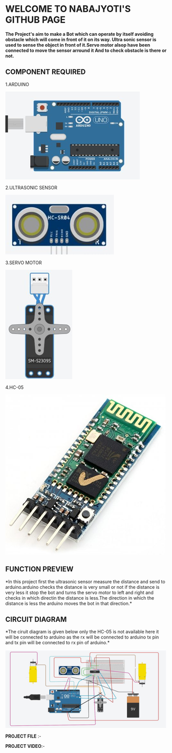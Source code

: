 <h1>          WELCOME TO NABAJYOTI'S GITHUB PAGE</h1>

**The Project's aim to make a Bot which can operate by itself avoiding obstacle
  which will come in front of it on its way. Ultra sonic sensor is used to 
  sense the object in front of it.Servo motor alsop have been connected to 
  move the sensor arround it And to check obstacle is there or not.**
  
<h2>COMPONENT REQUIRED</h1>
 1.ARDUINO
   
 ![ard](/photo/23.JPG)
   
 2.ULTRASONIC SENSOR
 
 ![UR](/photo/29.JPG)
 
 3.SERVO MOTOR
 
 ![se](/photo/25.jpg)
 
 4.HC-05
 
 ![hc](/photo/28.jpg)
 

<h2>FUNCTION PREVIEW</h2>
*In this project first the ultrasonic sensor measure the distance and send to arduino.arduino checks
  the distance is very small or not if the distance is very less it stop the bot and turns the servo
  motor to left and right and checks in which directin the distance is less.The direction in which 
  the distance is less the arduino moves the bot in that direction.*

<h2>CIRCUIT DIAGRAM</h2>
  *The ciruit diagram is given below only the HC-05 is not available here it will be connected to arduino
  as the rx will be connected to arduino tx pin and tx pin will be connected to rx pin of arduino.*
    
  ![cir](/photo/final_auto.JPG)
  
**PROJECT FILE** :-

**PROJECT VIDEO**:-
